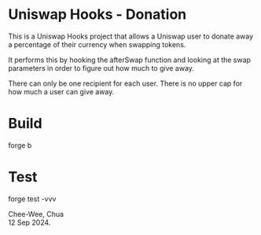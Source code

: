 # Uniswap Hooks - Donation

This is a Uniswap Hooks project that allows a Uniswap user to donate away a percentage of their currency when swapping tokens.

It performs this by hooking the afterSwap function and looking at the swap parameters in order to figure out how much to give away.

There can only be one recipient for each user. There is no upper cap for how much a user can give away.

# Build
forge b

# Test
forge test -vvv

Chee-Wee, Chua  
12 Sep 2024.


